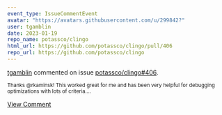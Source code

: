 ```yaml
---
event_type: IssueCommentEvent
avatar: "https://avatars.githubusercontent.com/u/299842?"
user: tgamblin
date: 2023-01-19
repo_name: potassco/clingo
html_url: https://github.com/potassco/clingo/pull/406
repo_url: https://github.com/potassco/clingo
---
```


<a href='https://github.com/tgamblin' target='_blank'>tgamblin</a> commented on issue <a href='https://github.com/potassco/clingo/pull/406' target='_blank'>potassco/clingo#406</a>.

<small>Thanks @rkaminsk!  This worked great for me and has been very helpful for debugging optimizations with lots of criteria....</small>

<a href='https://github.com/potassco/clingo/pull/406' target='_blank'>View Comment</a>